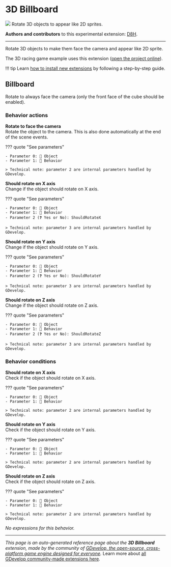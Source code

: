 # 3D Billboard

<img src="https://asset-resources.gdevelop.io/public-resources/Icons/b46f9cf1fc6b0ef59a461c7831003d1fb091137cbedbae876774f40f8b7dea97_pine-tree.svg" class="extension-icon"></img>
Rotate 3D objects to appear like 2D sprites.

**Authors and contributors** to this experimental extension: [D8H](https://gd.games/D8H).

---

Rotate 3D objects to make them face the camera and appear like 2D sprite.

The 3D racing game example uses this extension ([open the project online](https://editor.gdevelop.io/?project=example://3d-racing-game)).

!!! tip
    Learn [how to install new extensions](/gdevelop5/extensions/search) by following a step-by-step guide.



## Billboard 

Rotate to always face the camera (only the front face of the cube should be enabled). 

### Behavior actions

**Rotate to face the camera**  
Rotate the object to the camera. This is also done automatically at the end of the scene events.

??? quote "See parameters"

    - Parameter 0: 👾 Object
    - Parameter 1: 🧩 Behavior

    > Technical note: parameter 2 are internal parameters handled by GDevelop.

**Should rotate on X axis**  
Change if the object should rotate on X axis.

??? quote "See parameters"

    - Parameter 0: 👾 Object
    - Parameter 1: 🧩 Behavior
    - Parameter 2 (❓ Yes or No): ShouldRotateX

    > Technical note: parameter 3 are internal parameters handled by GDevelop.

**Should rotate on Y axis**  
Change if the object should rotate on Y axis.

??? quote "See parameters"

    - Parameter 0: 👾 Object
    - Parameter 1: 🧩 Behavior
    - Parameter 2 (❓ Yes or No): ShouldRotateY

    > Technical note: parameter 3 are internal parameters handled by GDevelop.

**Should rotate on Z axis**  
Change if the object should rotate on Z axis.

??? quote "See parameters"

    - Parameter 0: 👾 Object
    - Parameter 1: 🧩 Behavior
    - Parameter 2 (❓ Yes or No): ShouldRotateZ

    > Technical note: parameter 3 are internal parameters handled by GDevelop.

### Behavior conditions

**Should rotate on X axis**  
Check if the object should rotate on X axis.

??? quote "See parameters"

    - Parameter 0: 👾 Object
    - Parameter 1: 🧩 Behavior

    > Technical note: parameter 2 are internal parameters handled by GDevelop.

**Should rotate on Y axis**  
Check if the object should rotate on Y axis.

??? quote "See parameters"

    - Parameter 0: 👾 Object
    - Parameter 1: 🧩 Behavior

    > Technical note: parameter 2 are internal parameters handled by GDevelop.

**Should rotate on Z axis**  
Check if the object should rotate on Z axis.

??? quote "See parameters"

    - Parameter 0: 👾 Object
    - Parameter 1: 🧩 Behavior

    > Technical note: parameter 2 are internal parameters handled by GDevelop.

_No expressions for this behavior._



---

*This page is an auto-generated reference page about the **3D Billboard** extension, made by the community of [GDevelop, the open-source, cross-platform game engine designed for everyone](https://gdevelop.io/).* Learn more about [all GDevelop community-made extensions here](/gdevelop5/extensions).
